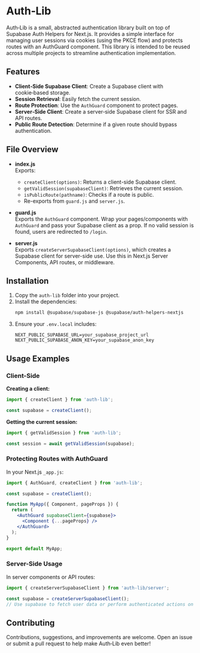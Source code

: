 # Auth‑Lib

Auth‑Lib is a small, abstracted authentication library built on top of Supabase Auth Helpers for Next.js. It provides a simple interface for managing user sessions via cookies (using the PKCE flow) and protects routes with an AuthGuard component. This library is intended to be reused across multiple projects to streamline authentication implementation.

## Features

- **Client‑Side Supabase Client**: Create a Supabase client with cookie‑based storage.
- **Session Retrieval**: Easily fetch the current session.
- **Route Protection**: Use the `AuthGuard` component to protect pages.
- **Server‑Side Client**: Create a server‑side Supabase client for SSR and API routes.
- **Public Route Detection**: Determine if a given route should bypass authentication.

## File Overview

- **index.js**  
  Exports:
  - `createClient(options)`: Returns a client-side Supabase client.
  - `getValidSession(supabaseClient)`: Retrieves the current session.
  - `isPublicRoute(pathname)`: Checks if a route is public.
  - Re-exports from `guard.js` and `server.js`.

- **guard.js**  
  Exports the `AuthGuard` component. Wrap your pages/components with `AuthGuard` and pass your Supabase client as a prop. If no valid session is found, users are redirected to `/login`.

- **server.js**  
  Exports `createServerSupabaseClient(options)`, which creates a Supabase client for server-side use. Use this in Next.js Server Components, API routes, or middleware.

## Installation

1. Copy the `auth-lib` folder into your project.
2. Install the dependencies:
   ```bash
   npm install @supabase/supabase-js @supabase/auth-helpers-nextjs
   ```
3. Ensure your `.env.local` includes:
   ```
   NEXT_PUBLIC_SUPABASE_URL=your_supabase_project_url
   NEXT_PUBLIC_SUPABASE_ANON_KEY=your_supabase_anon_key
   ```

## Usage Examples

### Client-Side

**Creating a client:**
```js
import { createClient } from 'auth-lib';

const supabase = createClient();
```

**Getting the current session:**
```js
import { getValidSession } from 'auth-lib';

const session = await getValidSession(supabase);
```

### Protecting Routes with AuthGuard

In your Next.js `_app.js`:
```jsx
import { AuthGuard, createClient } from 'auth-lib';

const supabase = createClient();

function MyApp({ Component, pageProps }) {
  return (
    <AuthGuard supabaseClient={supabase}>
      <Component {...pageProps} />
    </AuthGuard>
  );
}

export default MyApp;
```

### Server-Side Usage

In server components or API routes:
```js
import { createServerSupabaseClient } from 'auth-lib/server';

const supabase = createServerSupabaseClient();
// Use supabase to fetch user data or perform authenticated actions on the server.
```

## Contributing

Contributions, suggestions, and improvements are welcome. Open an issue or submit a pull request to help make Auth‑Lib even better!